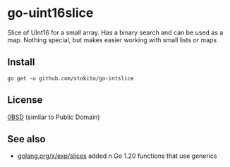 # go-uint16slice
Slice of UInt16 for a small array.
Has a binary search and can be used as a map.
Nothing special, but makes easier working with small lists or maps

## Install

    go get -u github.com/stokito/go-intslice

## License
[0BSD](https://opensource.org/licenses/0BSD) (similar to Public Domain)

## See also
* [golang.org/x/exp/slices](https://pkg.go.dev/golang.org/x/exp/slices) added n Go 1.20 functions that use generics
